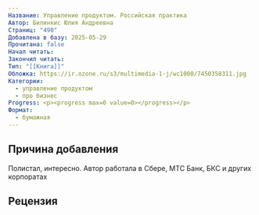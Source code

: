```yaml
---
Название: Управление продуктом. Российская практика
Автор: Билинкис Юлия Андреевна
Страниц: "490"
Добавлена в базу: 2025-05-29
Прочитана: false
Начал читать: 
Закончил читать: 
Тип: "[[Книга]]"
Обложка: https://ir.ozone.ru/s3/multimedia-1-j/wc1000/7450358311.jpg
Категории:
  - управление продуктом
  - про бизнес
Progress: <p><progress max=0 value=0></progress></p>
Формат:
  - бумажная
---
```

## Причина добавления

Полистал, интересно. Автор работала в Сбере, МТС Банк, БКС и других корпоратах

## Рецензия
